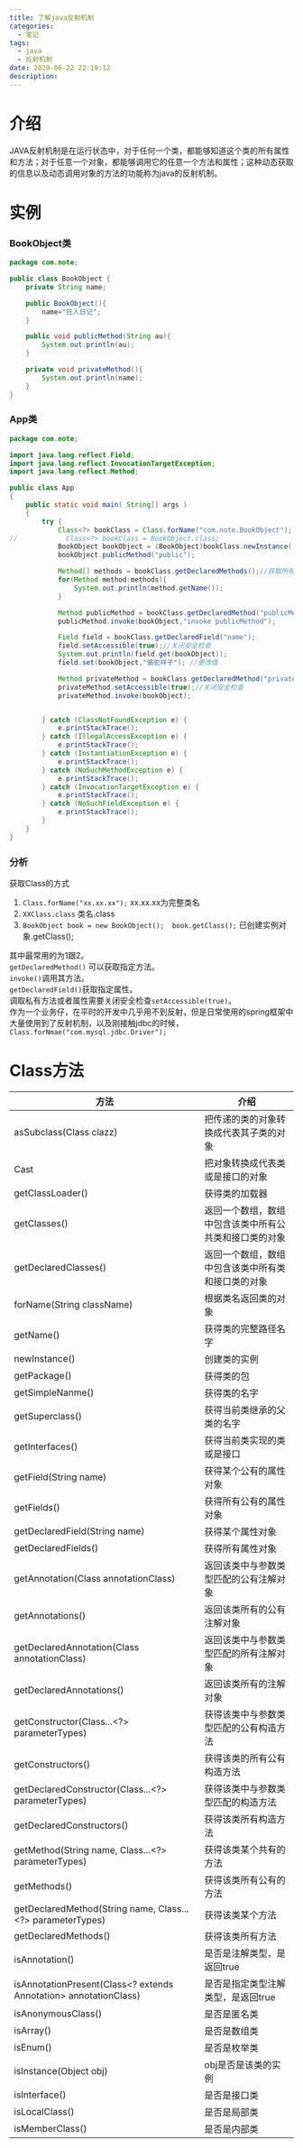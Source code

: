 ```yaml
---
title: 了解java反射机制
categories:
  - 笔记
tags:
  - java
  - 反射机制
date: 2020-06-22 22:19:12
description:
---
```


# 介绍 
JAVA反射机制是在运行状态中，对于任何一个类，都能够知道这个类的所有属性和方法；对于任意一个对象，都能够调用它的任意一个方法和属性；这种动态获取的信息以及动态调用对象的方法的功能称为java的反射机制。
# 实例
### BookObject类
``` java 
package com.note;

public class BookObject {
    private String name;

    public BookObject(){
        name="狂人日记";
    }

    public void publicMethod(String au){
        System.out.println(au);
    }

    private void privateMethod(){
        System.out.println(name);
    }
}
```
### App类
``` java
package com.note;

import java.lang.reflect.Field;
import java.lang.reflect.InvocationTargetException;
import java.lang.reflect.Method;

public class App 
{
    public static void main( String[] args )
    {
        try {
            Class<?> bookClass = Class.forName("com.note.BookObject");
//            Class<?> bookClass = BookObject.class;
            BookObject bookObject = (BookObject)bookClass.newInstance(); //创建实例
            bookObject.publicMethod("public");

            Method[] methods = bookClass.getDeclaredMethods();//获取所有方法
            for(Method method:methods){
                System.out.println(method.getName());
            }

            Method publicMethod = bookClass.getDeclaredMethod("publicMethod",String.class);//获取指定方法
            publicMethod.invoke(bookObject,"invoke publicMethod");

            Field field = bookClass.getDeclaredField("name");
            field.setAccessible(true);//关闭安全检查
            System.out.println(field.get(bookObject));
            field.set(bookObject,"骆驼祥子"); //更改值

            Method privateMethod = bookClass.getDeclaredMethod("privateMethod");
            privateMethod.setAccessible(true);//关闭安全检查
            privateMethod.invoke(bookObject);


        } catch (ClassNotFoundException e) {
            e.printStackTrace();
        } catch (IllegalAccessException e) {
            e.printStackTrace();
        } catch (InstantiationException e) {
            e.printStackTrace();
        } catch (NoSuchMethodException e) {
            e.printStackTrace();
        } catch (InvocationTargetException e) {
            e.printStackTrace();
        } catch (NoSuchFieldException e) {
            e.printStackTrace();
        }
    }
}
```
### 分析
获取Class的方式
1. `Class.forName("xx.xx.xx");` xx.xx.xx为完整类名
2. `XXClass.class` 类名.class
3. `BookObject book = new BookObject();  book.getClass();` 已创建实例对象.getClass();  

其中最常用的为1跟2。  
`getDeclaredMethod()` 可以获取指定方法。  
`invoke()`调用其方法。  
`getDeclaredField()`获取指定属性。  
调取私有方法或者属性需要关闭安全检查`setAccessible(true)`。  
作为一个业务仔，在平时的开发中几乎用不到反射，但是日常使用的spring框架中大量使用到了反射机制，以及刚接触jdbc的时候，`Class.forNmae("com.mysql.jdbc.Driver");`
# Class方法
|方法|介绍|
|-|-|
|asSubclass(Class<T> clazz) |把传递的类的对象转换成代表其子类的对象|
|Cast|把对象转换成代表类或是接口的对象|
|getClassLoader()|获得类的加载器|
|getClasses()|返回一个数组，数组中包含该类中所有公共类和接口类的对象|
|getDeclaredClasses()|返回一个数组，数组中包含该类中所有类和接口类的对象|
|forName(String className)|根据类名返回类的对象|
|getName()|获得类的完整路径名字|
|newInstance()|创建类的实例|
|getPackage()|获得类的包|
|getSimpleNanme()|获得类的名字|
|getSuperclass()|获得当前类继承的父类的名字|
|getInterfaces()|获得当前类实现的类或是接口|
|getField(String name)|获得某个公有的属性对象|
|getFields()|获得所有公有的属性对象|
|getDeclaredField(String name)|获得某个属性对象|
|getDeclaredFields()|获得所有属性对象|
|getAnnotation(Class<A> annotationClass)|返回该类中与参数类型匹配的公有注解对象|
|getAnnotations()|返回该类所有的公有注解对象|
|getDeclaredAnnotation(Class<A> annotationClass)|返回该类中与参数类型匹配的所有注解对象|
|getDeclaredAnnotations()|返回该类所有的注解对象|
|getConstructor(Class...<?> parameterTypes)|获得该类中与参数类型匹配的公有构造方法|
|getConstructors()|获得该类的所有公有构造方法|
|getDeclaredConstructor(Class...<?> parameterTypes)|获得该类中与参数类型匹配的构造方法|
|getDeclaredConstructors()|获得该类所有构造方法|
|getMethod(String name, Class...<?> parameterTypes)|获得该类某个共有的方法|
|getMethods()|获得该类所有公有的方法|
|getDeclaredMethod(String name, Class...<?> parameterTypes)|获得该类某个方法|
|getDeclaredMethods()|获得该类所有方法|
|isAnnotation()|是否是注解类型，是返回true|
|isAnnotationPresent(Class<? extends Annotation> annotationClass)|是否是指定类型注解类型，是返回true|
|isAnonymousClass()|是否是匿名类|
|isArray()|是否是数组类|
|isEnum()|是否是枚举类|
|isInstance(Object obj)|obj是否是该类的实例|
|isInterface()|是否是接口类|
|isLocalClass()|是否是局部类|
|isMemberClass()|是否是内部类|